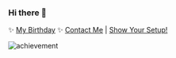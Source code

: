 ### Hi there 👋
✨ [My Birthday](https://cdplayy.rf.gd/) ✨
[Contact Me](https://rayyplay.rf.gd) | [Show Your Setup!](https://sys.rf.gd)

![achievement](https://minecraftskinstealer.com/achievement/6/Achievement%20Get!/Visit%20rayyplay%20GitHub!)

<!--
**rayyplay/rayyplay** is a ✨ _special_ ✨ repository because its `README.md` (this file) appears on your GitHub profile.

Here are some ideas to get you started:

- 🔭 I’m currently working on ...
- 🌱 I’m currently learning ...
- 👯 I’m looking to collaborate on ...
- 🤔 I’m looking for help with ...
- 💬 Ask me about ...
- 📫 How to reach me: ...
- 😄 Pronouns: ...
- ⚡ Fun fact: ...
-->
